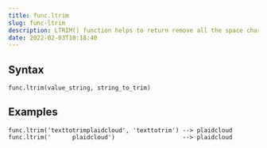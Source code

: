 ```yaml
---
title: func.ltrim
slug: func-ltrim
description: LTRIM() function helps to return remove all the space characters found on the left-hand side of the string
date: 2022-02-03T10:18:40
---
```



## Syntax



```
func.ltrim(value_string, string_to_trim)
```


## Examples



```
func.ltrim('texttotrimplaidcloud', 'texttotrim') --> plaidcloud  
func.ltrim('      plaidcloud')                   --> plaidcloud
```
